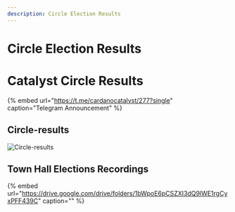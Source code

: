 ```yaml
---
description: Circle Election Results
---
```


# Circle Election Results

# Catalyst Circle Results

{% embed url="https://t.me/cardanocatalyst/277?single" caption="Telegram Announcement" %}

## Circle-results

![Circle-results](https://user-images.githubusercontent.com/25156451/124263724-86686f80-db2b-11eb-940c-4d4cb1c27b9c.jpg)

## Town Hall Elections Recordings

{% embed url="https://drive.google.com/drive/folders/1bWpoE6pCSZXI3dQ9lWE1rgCyxPFF439C" caption="" %}


